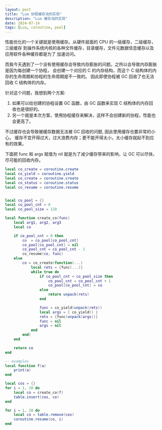 ```yaml
---
layout: post
title: "Lua 协程缓存池的实现"
description: "Lua 缓存池的实现"
date: 2024-07-14
tags: [Lua, coroutine, pool]
---
```


性能优化的一个关键就是使用缓存。从硬件层面的 CPU 的一级缓存，二级缓存，三级缓存
到操作系统内核的各种文件缓存，目录缓存，文件元数据信息缓存以及应用软件各种缓存都是为了
加速访问。

而我今天遇到了一个没有使用缓存会导致内存膨胀的问题。之所以会导致内存膨胀是因为每创建一个协程，
会创建一个对应的 C 的内存结构，而这个 C 结构体的内存的生命周期和协程的生命周期是不一致的。
因此即使协程被 GC 回收了也无法回收 C 结构体的内存。

针对这个问题，我想到两个方案:

1. 如果可以给创建的协程设置 GC 函数，由 GC 函数来实现 C 结构体的内存回收也是很好的。
1. 另一个就是本次方案，使用协程缓存来解决，这样不会创建新的协程，性能也会更高了。

不过缓存也会导致被缓存数据无法被 GC 回收的问题, 因此使用缓存也要非常的小心。
缓存不宜开得过大，过大浪费内存；更不能开得太小，太小缓存就起不到应有的效果。

下面把 func 和 args 赋值为 nil 就是为了减少缓存带来的影响，让 GC 可以尽快，尽可能的回收内存。

```lua
local co_create = coroutine.create
local co_yield = coroutine.yield
local co_create = coroutine.create
local co_status = coroutine.status
local co_resume = coroutine.resume


local co_pool = {}
local co_pool_cnt = 0
local co_pool_size = 128

local function create_co(func)
    local arg1, arg2, arg3
    local co

    if co_pool_cnt > 0 then
        co  = co_pool[co_pool_cnt]
        co_pool[co_pool_cnt] = nil
        co_pool_cnt = co_pool_cnt - 1
        co_resume(co, func)
    else
        co = co_create(function(...)
            local rets = {func(...)}
            while true do
                if co_pool_cnt < co_pool_size then
                    co_pool_cnt = co_pool_cnt + 1
                    co_pool[co_pool_cnt] = co
                else
                    return unpack(rets)
                end

                func = co_yield(unpack(rets))
                local args = { co_yield() }
                rets = {func(unpack(args))}
                func = nil
                args = nil
            end
        end)
    end

    return co
end

-- examples
local function f(a)
    print(a)
end

local cos = {}
for i = 1, 20 do
    local co = create_co(f)
    table.insert(cos, co)
end

for i = 1, 20 do
    local co = table.remove(cos)
    coroutine.resume(co, i)
end

```

